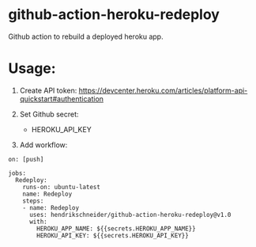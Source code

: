 # github-action-heroku-redeploy
Github action to rebuild a deployed heroku app.

# Usage:
1) Create API token: https://devcenter.heroku.com/articles/platform-api-quickstart#authentication
2) Set Github secret:
    - HEROKU_API_KEY
    
3) Add workflow:
```
on: [push]

jobs:
  Redeploy:
    runs-on: ubuntu-latest
    name: Redeploy
    steps:
    - name: Redeploy
      uses: hendrikschneider/github-action-heroku-redeploy@v1.0
      with:
        HEROKU_APP_NAME: ${{secrets.HEROKU_APP_NAME}}
        HEROKU_API_KEY: ${{secrets.HEROKU_API_KEY}}
```